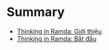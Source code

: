 # Summary

* [Thinking in Ramda: Giới thiệu](README.md)
* [Thinking in Ramda: Bắt đầu](chapter1.md)

